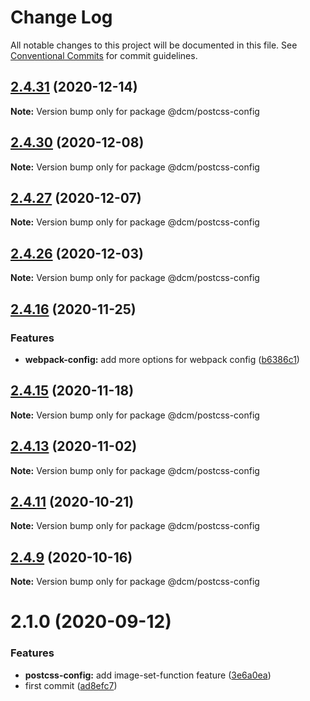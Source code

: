 # Change Log

All notable changes to this project will be documented in this file.
See [Conventional Commits](https://conventionalcommits.org) for commit guidelines.

## [2.4.31](https://github.com/dcmhub/chores/compare/v2.4.30...v2.4.31) (2020-12-14)

**Note:** Version bump only for package @dcm/postcss-config





## [2.4.30](https://github.com/dcmhub/chores/compare/v2.4.29...v2.4.30) (2020-12-08)

**Note:** Version bump only for package @dcm/postcss-config





## [2.4.27](https://github.com/dcmhub/chores/compare/v2.4.26...v2.4.27) (2020-12-07)

**Note:** Version bump only for package @dcm/postcss-config





## [2.4.26](https://github.com/dcmhub/chores/compare/v2.4.25...v2.4.26) (2020-12-03)

**Note:** Version bump only for package @dcm/postcss-config





## [2.4.16](https://github.com/dcmhub/chores/compare/v2.4.15...v2.4.16) (2020-11-25)


### Features

* **webpack-config:** add more options for webpack config ([b6386c1](https://github.com/dcmhub/chores/commit/b6386c136f92b54f8182be5290582f6505e1acd3))





## [2.4.15](https://github.com/dcmhub/chores/compare/v2.4.14...v2.4.15) (2020-11-18)

**Note:** Version bump only for package @dcm/postcss-config





## [2.4.13](https://github.com/dcmhub/chores/compare/v2.4.12...v2.4.13) (2020-11-02)

**Note:** Version bump only for package @dcm/postcss-config





## [2.4.11](https://github.com/dcmhub/chores/compare/v2.4.10...v2.4.11) (2020-10-21)

**Note:** Version bump only for package @dcm/postcss-config





## [2.4.9](https://github.com/dcmhub/chores/compare/v2.4.8...v2.4.9) (2020-10-16)

**Note:** Version bump only for package @dcm/postcss-config





# 2.1.0 (2020-09-12)


### Features

* **postcss-config:** add image-set-function feature ([3e6a0ea](https://github.com/dcmhub/chores/commit/3e6a0ea951f7570196494b1fb61f8ff0994e6c3e))
* first commit ([ad8efc7](https://github.com/dcmhub/chores/commit/ad8efc74cd80d6d699e7210bc9088ecc1e3baa2a))
